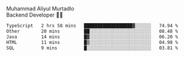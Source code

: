 Muhammad Aliyul Murtadlo
<br>
Backend Developer 👨‍💻
<br>
<!--START_SECTION:waka-->

```txt
TypeScript   2 hrs 58 mins   ██████████████████▓░░░░░░   74.94 %
Other        20 mins         ██░░░░░░░░░░░░░░░░░░░░░░░   08.48 %
Java         14 mins         █▓░░░░░░░░░░░░░░░░░░░░░░░   06.20 %
HTML         11 mins         █▒░░░░░░░░░░░░░░░░░░░░░░░   04.98 %
SQL          9 mins          █░░░░░░░░░░░░░░░░░░░░░░░░   03.81 %
```

<!--END_SECTION:waka-->
